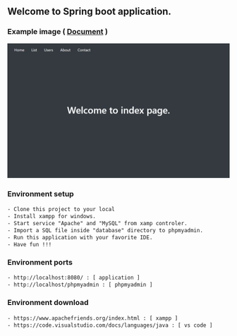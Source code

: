 ## Welcome to Spring boot application.

### Example image ( [Document](https://github.com/hwakman/Spring-xampp-kit/wiki) )
<center><img src="/src/main/resources/static/image/example.png" width="750"></center>

### Environment setup
```
- Clone this project to your local
- Install xampp for windows.
- Start service "Apache" and "MySQL" from xamp controler.
- Import a SQL file inside "database" directory to phpmyadmin.
- Run this application with your favorite IDE.
- Have fun !!!
```

### Environment ports
```
- http://localhost:8080/ : [ application ]
- http://localhost/phpmyadmin : [ phpmyadmin ]
```

### Environment download
```
- https://www.apachefriends.org/index.html : [ xampp ]
- https://code.visualstudio.com/docs/languages/java : [ vs code ]
```
